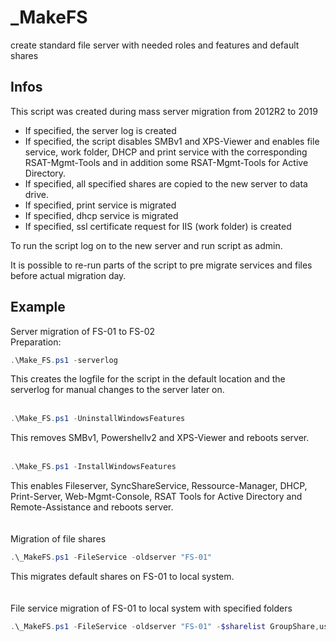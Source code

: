 # _MakeFS
create standard file server with needed roles and features and default shares

## Infos
This script was created during mass server migration from 2012R2 to 2019

- If specified, the server log is created
- If specified, the script disables SMBv1 and XPS-Viewer and enables file service, work folder, DHCP and print service with the corresponding RSAT-Mgmt-Tools and in addition some RSAT-Mgmt-Tools for Active Directory.
- If specified, all specified shares are copied to the new server to data drive.
- If specified, print service is migrated
- If specified, dhcp service is migrated
- If specified, ssl certificate request for IIS (work folder) is created

To run the script log on to the new server and run script as admin. 

It is possible to re-run parts of the script to pre migrate services and files before actual migration day.

## Example
Server migration of FS-01 to FS-02<br>
Preparation:
```powershell
.\Make_FS.ps1 -serverlog
```
This creates the logfile for the script in the default location and the serverlog for manual changes to the server later on.<br><br>
```powershell
.\Make_FS.ps1 -UninstallWindowsFeatures
```
This removes SMBv1, Powershellv2 and XPS-Viewer and reboots server.<br><br>
```powershell
.\Make_FS.ps1 -InstallWindowsFeatures
```
This enables Fileserver, SyncShareService, Ressource-Manager, DHCP, Print-Server, Web-Mgmt-Console, RSAT Tools for Active Directory and Remote-Assistance and reboots server.
<br><br><br>
Migration of file shares
```powershell
.\_MakeFS.ps1 -FileService -oldserver "FS-01"
```
This migrates default shares on FS-01 to local system.<br><br><br>
File service migration of FS-01 to local system with specified folders
```powershell
.\_MakeFS.ps1 -FileService -oldserver "FS-01" -$sharelist GroupShare,usershome$,Share1
```
